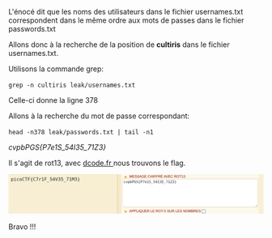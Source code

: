 L'énocé dit que les noms des utilisateurs dans le fichier usernames.txt correspondent dans le même ordre aux mots de passes dans le fichier passwords.txt

Allons donc à la recherche de la position de **cultiris** dans le fichier usernames.txt.

Utilisons la commande grep:

`grep -n cultiris leak/usernames.txt `

Celle-ci donne la ligne 378

Allons à la recherche du mot de passe correspondant:

`head -n378 leak/passwords.txt | tail -n1 `

_cvpbPGS{P7e1S_54I35_71Z3}_

Il s'agit de rot13, avec [dcode.fr ](https://www.dcode.fr/) nous trouvons le flag.

<img src='cap.png'>

Bravo !!!




